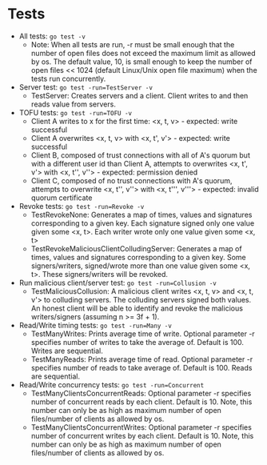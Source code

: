 # Tests
* All tests: `go test -v`
  * Note: When all tests are run, -r must be small enough that the number of open files does not exceed the maximum limit as allowed by os. The default value, 10, is small enough to keep the number of open files << 1024 (default Linux/Unix open file maximum) when the tests run concurrently.
* Server test: `go test -run=TestServer -v`
  * TestServer: Creates servers and a client. Client writes to and then reads value from servers.
* TOFU tests: `go test -run=TOFU -v`
  * Client A writes to x for the first time: <x, t, v> - expected: write successful
  * Client A overwrites <x, t, v> with <x, t', v'> - expected: write successful
  * Client B, composed of trust connections with all of A's quorum but with a different user id than Client A, attempts to overwrites <x, t', v'> with <x, t'', v''> - expected: permission denied
  * Client C, composed of no trust connections with A's quorum, attempts to overwrite <x, t'', v''> with <x, t''', v'''> - expected: invalid quorum certificate
* Revoke tests: `go test -run=Revoke -v`
  * TestRevokeNone: Generates a map of times, values and signatures corresponding to a given key. Each signature signed only one value given some <x, t>. Each writer wrote only one value given some <x, t>
  * TestRevokeMaliciousClientColludingServer: Generates a map of times, values and signatures corresponding to a given key. Some signers/writers, signed/wrote more than one value given some <x, t>. These signers/writers will be revoked. 
* Run malicious client/server test: `go test -run=Collusion -v`
  * TestMaliciousCollusion: A malicious client writes <x, t, v> and <x, t, v'> to colluding servers. The colluding servers signed both values. An honest client will be able to identify and revoke the malicious writers/signers (assuming n >= 3f + 1).
* Read/Write timing tests: `go test -run=Many -v`
  * TestManyWrites: Prints average time of write. Optional parameter -r specifies number of writes to take the average of. Default is 100. Writes are sequential.
  * TestManyReads: Prints average time of read. Optional parameter -r specifies number of reads to take average of. Default is 100. Reads are sequential.
* Read/Write concurrency tests: `go test -run=Concurrent`
  * TestManyClientsConcurrentReads: Optional parameter -r specifies number of concurrent reads by each client. Default is 10. Note, this number can only be as high as maximum number of open files/number of clients as allowed by os.
  * TestManyClientsConcurrentWrites: Optional parameter -r specifies number of concurrent writes by each client. Default is 10. Note, this number can only be as high as maximum number of open files/number of clients as allowed by os.
